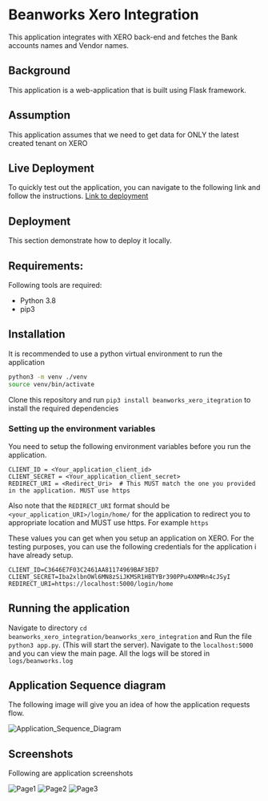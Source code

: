 # Beanworks Xero Integration
This application integrates with XERO back-end and fetches the Bank accounts names and Vendor names.

## Background
This application is a web-application that is built using Flask framework.

## Assumption

This application assumes that we need to get data for ONLY the latest created tenant on XERO

## Live Deployment 
To quickly test out the application, you can navigate to the following link and follow the instructions.
[Link to deployment](https://calm-retreat-69658.herokuapp.com/)
## Deployment
This section demonstrate how to deploy it locally.
## Requirements:
Following tools are required:
* Python 3.8
* pip3

## Installation

It is recommended to use a python virtual environment to run the application


```bash
python3 -m venv ./venv
source venv/bin/activate
```

Clone this repository and run 
`pip3 install beanworks_xero_itegration`
to install the required dependencies

### Setting up the environment variables
You need to setup the following environment variables before you run the application. 
```
CLIENT_ID = <Your_application_client_id>
CLIENT_SECRET = <Your_application_client_secret>
REDIRECT_URI = <Redirect_Uri>  # This MUST match the one you provided in the application. MUST use https
```
Also note that the `REDIRECT_URI` format should be `<your_application_URI>/login/home/` for the application to redirect you
to appropriate location and MUST use https. For example `https`

These values you can get when you setup an application on XERO. For the testing purposes, you can use the following credentials
for the application i have already setup.
```
CLIENT_ID=C3646E7F03C2461AA81174969BAF3ED7
CLIENT_SECRET=Iba2xlbnOWl6MN8zSiJKMSR1HBTYBr390PPu4XNMRn4cJSyI
REDIRECT_URI=https://localhost:5000/login/home
```


## Running the application
Navigate to directory 
```cd beanworks_xero_integration/beanworks_xero_integration```
and Run the file ```python3 app.py```.
(This will start the server). Navigate to the `localhost:5000` and you can view the main page.
All the logs will be stored in `logs/beanworks.log` 

## Application Sequence diagram
The following image will give you an idea of how the application requests flow.

![Application_Sequence_Diagram](/artifacts/Xero_Integration_Sequence.jpg)

## Screenshots
Following are application screenshots

![Page1](/artifacts/SS1.JPG)
![Page2](/artifacts/SS2.JPG)
![Page3](/artifacts/SS3.JPG)

